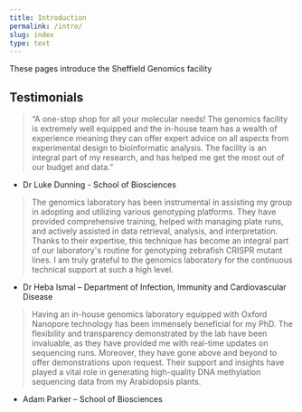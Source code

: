 ```yaml
---
title: Introduction
permalink: /intro/
slug: index
type: text
---
```


These pages introduce the Sheffield Genomics facility

## Testimonials

> “A one-stop shop for all your molecular needs! The genomics facility is extremely well equipped and the in-house team has a wealth of experience meaning they can offer expert advice on all aspects from experimental design to bioinformatic analysis. The facility is an integral part of my research, and has helped me get the most out of our budget and data.” 

* Dr Luke Dunning -  School of Biosciences

> The genomics laboratory has been instrumental in assisting my group in adopting and utilizing various genotyping platforms. They have provided comprehensive training, helped with managing plate runs, and actively assisted in data retrieval, analysis, and interpretation. Thanks to their expertise, this technique has become an integral part of our laboratory's routine for genotyping zebrafish CRISPR mutant lines. I am truly grateful to the genomics laboratory for the continuous technical support at such a high level.

* Dr Heba Ismal  – Department of Infection, Immunity and Cardiovascular Disease 

> Having an in-house genomics laboratory equipped with Oxford Nanopore technology has been immensely beneficial for my PhD. The flexibility and transparency demonstrated by the lab have been invaluable, as they have provided me with real-time updates on sequencing runs. Moreover, they have gone above and beyond to offer demonstrations upon request. Their support and insights have played a vital role in generating high-quality DNA methylation sequencing data from my Arabidopsis plants.

* Adam Parker   – School of Biosciences